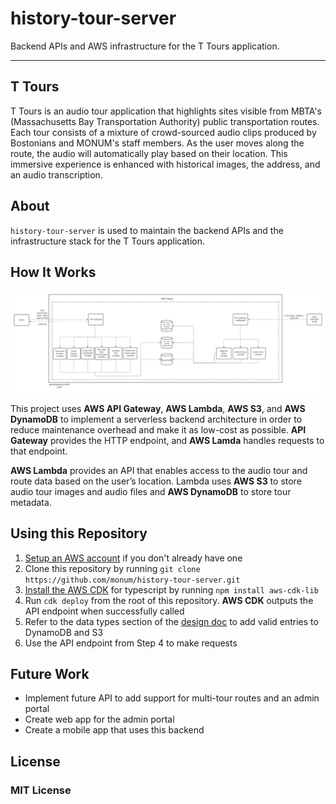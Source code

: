 # history-tour-server

Backend APIs and AWS infrastructure for the T Tours application.

---

## T Tours

T Tours is an audio tour application that highlights sites visible from MBTA's (Massachusetts Bay Transportation Authority) public transportation routes. Each tour consists of a mixture of crowd-sourced audio clips produced by Bostonians and MONUM's staff members. As the user moves along the route, the audio will automatically play based on their location. This immersive experience is enhanced with historical images, the address, and an audio transcription.

## About

`history-tour-server` is used to maintain the backend APIs and the infrastructure stack for the T Tours application.

## How It Works
![history-tour-server Architecture](architecture/architecture_update.png)

This project uses **AWS API Gateway**, **AWS Lambda**, **AWS S3**, and **AWS DynamoDB** to implement a serverless backend architecture in order to reduce maintenance overhead and make it as low-cost as possible. **API Gateway** provides the HTTP endpoint, and **AWS Lamda** handles requests to that endpoint. 

**AWS Lambda** provides an API that enables access to the audio tour and route data based on the user’s location. Lambda uses **AWS S3** to store audio tour images and audio files and **AWS DynamoDB** to store tour metadata.

## Using this Repository

1. [Setup an AWS account](https://docs.aws.amazon.com/accounts/latest/reference/welcome-first-time-user.html) if you don't already have one
2. Clone this repository by running `git clone https://github.com/monum/history-tour-server.git`
3. [Install the AWS CDK](https://docs.aws.amazon.com/cdk/v2/guide/getting_started.html) for typescript by running `npm install aws-cdk-lib`
4. Run `cdk deploy` from the root of this repository. **AWS CDK** outputs the API endpoint when successfully called
5. Refer to the data types section of the [design doc](docs/DESIGN.md) to add valid entries to DynamoDB and S3
6. Use the API endpoint from Step 4 to make requests

## Future Work
* Implement future API to add support for multi-tour routes and an admin portal
* Create web app for the admin portal
* Create a mobile app that uses this backend

## License 
### MIT License